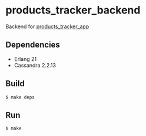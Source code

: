 # products_tracker_backend
Backend for [products_tracker_app](https://github.com/manuelolmos/products_tracker_app)

## Dependencies
- Erlang 21
- Cassandra 2.2.13

## Build

    $ make deps

## Run

    $ make
